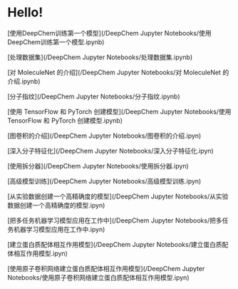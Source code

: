 Hello!
================================================
[使用DeepChem训练第一个模型](/DeepChem Jupyter Notebooks/使用DeepChem训练第一个模型.ipynb)

[处理数据集](/DeepChem Jupyter Notebooks/处理数据集.ipynb)

[对 MoleculeNet 的介绍](/DeepChem Jupyter Notebooks/对 MoleculeNet 的介绍.ipynb)

[分子指纹](/DeepChem Jupyter Notebooks/分子指纹.ipynb)

[使用 TensorFlow 和 PyTorch 创建模型](/DeepChem Jupyter Notebooks/使用 TensorFlow 和 PyTorch 创建模型.ipynb)

[图卷积的介绍](/DeepChem Jupyter Notebooks/图卷积的介绍.ipyn)

[深入分子特征化](/DeepChem Jupyter Notebooks/深入分子特征化.ipyn)

[使用拆分器](/DeepChem Jupyter Notebooks/使用拆分器.ipyn)

[高级模型训练](/DeepChem Jupyter Notebooks/高级模型训练.ipyn)

[从实验数据创建一个高精确度的模型](/DeepChem Jupyter Notebooks/从实验数据创建一个高精确度的模型.ipyn)

[把多任务机器学习模型应用在工作中](/DeepChem Jupyter Notebooks/把多任务机器学习模型应用在工作中.ipyn)

[建立蛋白质配体相互作用模型](/DeepChem Jupyter Notebooks/建立蛋白质配体相互作用模型.ipyn)

[使用原子卷积网络建立蛋白质配体相互作用模型](/DeepChem Jupyter Notebooks/使用原子卷积网络建立蛋白质配体相互作用模型.ipyn)